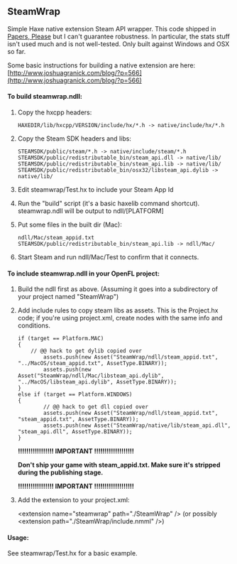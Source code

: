 SteamWrap
---------
Simple Haxe native extension Steam API wrapper. This code shipped in [Papers, Please](http://papersplea.se) but I can't guarantee robustness. In particular, the stats stuff isn't used much and is not well-tested. Only built against Windows and OSX so far.

Some basic instructions for building a native extension are here: [http://www.joshuagranick.com/blog/?p=566](http://www.joshuagranick.com/blog/?p=566)

#### To build steamwrap.ndll:

1.  Copy the hxcpp headers:
		
		HAXEDIR/lib/hxcpp/VERSION/include/hx/*.h -> native/include/hx/*.h

2. 	Copy the Steam SDK headers and libs:
		
		STEAMSDK/public/steam/*.h -> native/include/steam/*.h
		STEAMSDK/public/redistributable_bin/steam_api.dll -> native/lib/
		STEAMSDK/public/redistributable_bin/steam_api.lib -> native/lib/
		STEAMSDK/public/redistributable_bin/osx32/libsteam_api.dylib -> native/lib/

3. 	Edit steamwrap/Test.hx to include your Steam App Id

4. 	Run the "build" script (it's a basic haxelib command shortcut). 
	steamwrap.ndll will be output to ndll/[PLATFORM]

5.	Put some files in the built dir (Mac):
		
		ndll/Mac/steam_appid.txt
		STEAMSDK/public/redistributable_bin/steam_api.lib -> ndll/Mac/

6.	Start Steam and run ndll/Mac/Test to confirm that it connects.

#### To include steamwrap.ndll in your OpenFL project:

1. Build the ndll first as above. 
(Assuming it goes into a subdirectory of your project named "SteamWrap")

2. Add include rules to copy steam libs as assets. This is the Project.hx code; if you're using project.xml, create <assets> nodes with the same info and conditions.

	```
	if (target == Platform.MAC)
	{
		// @@ hack to get dylib copied over
	    	assets.push(new Asset("SteamWrap/ndll/steam_appid.txt", "../MacOS/steam_appid.txt", AssetType.BINARY));
	    	assets.push(new Asset("SteamWrap/ndll/Mac/libsteam_api.dylib", "../MacOS/libsteam_api.dylib", AssetType.BINARY));
	}
	else if (target == Platform.WINDOWS)
	{
	    	// @@ hack to get dll copied over
	    	assets.push(new Asset("SteamWrap/ndll/steam_appid.txt", "steam_appid.txt", AssetType.BINARY));
	    	assets.push(new Asset("SteamWrap/native/lib/steam_api.dll", "steam_api.dll", AssetType.BINARY));
	}
	```

	**!!!!!!!!!!!!!!!!! IMPORTANT !!!!!!!!!!!!!!!!!!!**
	
	**Don't ship your game with steam_appid.txt. Make sure it's stripped during the publishing stage.**
	
	**!!!!!!!!!!!!!!!!! IMPORTANT !!!!!!!!!!!!!!!!!!!**

3. Add the extension to your project.xml:

	&lt;extension name="steamwrap" path="./SteamWrap" /&gt;
	(or possibly &lt;extension path="./SteamWrap/include.nmml" /&gt;)
	
#### Usage:

See steamwrap/Test.hx for a basic example.
